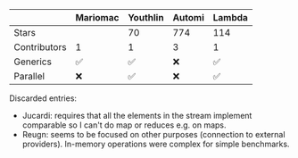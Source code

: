 |                     | Mariomac | Youthlin | Automi | Lambda |
|---------------------|---------|----------|-------|--------|
| Stars               |         | 70       | 774   | 114    |
| Contributors        | 1       | 1        | 3     | 1      |
| Generics            | ✅        | ✅        |  ❌      | ✅      |
| Parallel            | ❌       | ✅        |    ❌   | ✅      |


Discarded entries:
* Jucardi: requires that all the elements in the stream
  implement comparable so I can't do map or reduces e.g. on
  maps.
* Reugn: seems to be focused on other purposes (connection
  to external providers). In-memory operations were complex
  for simple benchmarks.